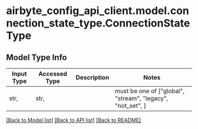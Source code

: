 # airbyte_config_api_client.model.connection_state_type.ConnectionStateType

## Model Type Info
Input Type | Accessed Type | Description | Notes
------------ | ------------- | ------------- | -------------
str,  | str,  |  | must be one of ["global", "stream", "legacy", "not_set", ] 

[[Back to Model list]](../../README.md#documentation-for-models) [[Back to API list]](../../README.md#documentation-for-api-endpoints) [[Back to README]](../../README.md)

